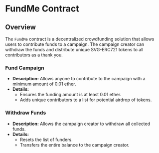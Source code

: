 # FundMe Contract

## Overview
The `FundMe` contract is a decentralized crowdfunding solution that allows users to contribute funds to a campaign. The campaign creator can withdraw the funds and distribute unique SVG-ERC721 tokens to all contributors as a thank you.

### Fund Campaign
- **Description:** Allows anyone to contribute to the campaign with a minimum amount of 0.01 ether.
- **Details:** 
  - Ensures the funding amount is at least 0.01 ether.
  - Adds unique contributors to a list for potential airdrop of tokens.

### Withdraw Funds
- **Description:** Allows the campaign creator to withdraw all collected funds.
- **Details:** 
  - Resets the list of funders.
  - Transfers the entire balance to the campaign creator.

